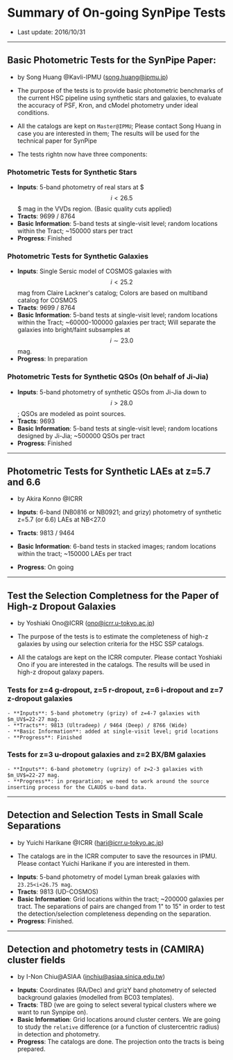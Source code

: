 # Summary of On-going SynPipe Tests 

* Last update: 2016/10/31

----- 

## Basic Photometric Tests for the SynPipe Paper: 

* by Song Huang @Kavli-IPMU (song.huang@ipmu.jp)

* The purpose of the tests is to provide basic photometric benchmarks of the current HSC 
  pipeline using synthetic stars and galaxies, to evaluate the accuracy of PSF, Kron, and 
  cModel photometry under ideal conditions.  

* All the catalogs are kept on `Master@IPMU`; Please contact Song Huang in case you are
  interested in them; The results will be used for the technical paper for SynPipe 

* The tests rightn now have three components: 

### Photometric Tests for Synthetic Stars

* **Inputs**: 5-band photometry of real stars at $$$i < 26.5$$$ mag in the VVDs region.
    (Basic quality cuts applied)
* **Tracts**: 9699 / 8764 
* **Basic Information**: 5-band tests at single-visit level; 
    random locations within the Tract; 
    ~150000 stars per tract 
* **Progress**: Finished 

### Photometric Tests for Synthetic Galaxies 

- **Inputs**: Single Sersic model of COSMOS galaxies with $$i<25.2$$ mag from 
    Claire Lackner's catalog; Colors are based on multiband catalog for COSMOS
- **Tracts**: 9699 / 8764 
- **Basic Information**: 5-band tests at single-visit level; 
    random locations within the Tract; 
    ~60000-100000 galaxies per tract; 
    Will separate the galaxies into bright/faint subsamples at $$i\sim 23.0$$ mag.
- **Progress**: In preparation

### Photometric Tests for Synthetic QSOs (On behalf of Ji-Jia)

- **Inputs**: 5-band photometry of synthetic QSOs from Ji-Jia down to $$i > 28.0$$;
    QSOs are modeled as point sources. 
- **Tracts**: 9693
- **Basic Information**: 5-band tests at single-visit level; 
    random locations designed by Ji-Jia; 
    ~500000 QSOs per tract 
- **Progress**: Finished 

----- 

## Photometric Tests for Synthetic LAEs at z=5.7 and 6.6

* by Akira Konno @ICRR

* **Inputs**: 6-band (NB0816 or NB0921; and grizy) photometry of synthetic z=5.7 (or 6.6) LAEs at NB<27.0
* **Tracts**: 9813 / 9464
* **Basic Information**: 6-band tests in stacked images; random locations within the tract; ~150000 LAEs per tract
* **Progress**: On going

----- 

## Test the Selection Completness for the Paper of High-z Dropout Galaxies

* by Yoshiaki Ono@ICRR (ono@icrr.u-tokyo.ac.jp)

* The purpose of the tests is to estimate the completeness of high-z galaxies by using our selection criteria for the HSC SSP catalogs. 

* All the catalogs are kept on the ICRR computer. Please contact Yoshiaki Ono if you are interested in the catalogs. The results will be used in high-z dropout galaxy papers. 

### Tests for z=4 g-dropout, z=5 r-dropout, z=6 i-dropout and z=7 z-dropout galaxies 
    - **Inputs**: 5-band photometry (grizy) of z=4-7 galaxies with $m_UV$=22-27 mag.    
    - **Tracts**: 9813 (Ultradeep) / 9464 (Deep) / 8766 (Wide)
    - **Basic Information**: added at single-visit level; grid locations 
    - **Progress**: Finished

### Tests for z=3 u-dropout galaxies and z=2 BX/BM galaxies
    - **Inputs**: 6-band photometry (ugrizy) of z=2-3 galaxies with $m_UV$=22-27 mag. 
    - **Progress**: in preparation; we need to work around the source inserting process for the CLAUDS u-band data.  

----- 

## Detection and Selection Tests in Small Scale Separations 

* by Yuichi Harikane @ICRR  (hari@icrr.u-tokyo.ac.jp)

* The catalogs are in the ICRR computer to save the resources in IPMU. Please contact Yuichi Harikane if you are interested in them.

- **Inputs**: 5-band photometry of model Lyman break galaxies with `23.25<i<26.75 mag`.
- **Tracts**: 9813 (UD-COSMOS)
- **Basic Information**: Grid locations within the tract; ~200000 galaxies per tract. The separations of pairs are changed from 1" to 15" in order to test the detection/selection completeness depending on the separation.
- **Progress**: Finished. 

----- 

## Detection and photometry tests in (CAMIRA) cluster fields 

* by I-Non Chiu@ASIAA  (inchiu@asiaa.sinica.edu.tw)

- **Inputs**: Coordinates (RA/Dec) and grizY band photometry of selected background galaxies (modelled from BC03 templates).
- **Tracts**: TBD (we are going to select several typical clusters where we want to run Synpipe on).
- **Basic Information**: Grid locations around cluster centers. We are going to study the `relative` difference (or a function of clustercentric radius) in detection and photometry.
- **Progress**: The catalogs are done. The projection onto the tracts is being prepared.
